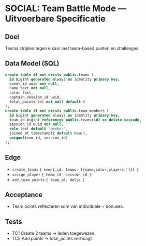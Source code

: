 # SOCIAL: Team Battle Mode — Uitvoerbare Specificatie

## Doel
Teams strijden tegen elkaar met team-based punten en challenges.

## Data Model (SQL)
```sql
create table if not exists public.teams (
  id bigint generated always as identity primary key,
  event_id uuid not null,
  name text not null,
  color text,
  captain_session_id uuid,
  total_points int not null default 0
);
create table if not exists public.team_members (
  id bigint generated always as identity primary key,
  team_id bigint references public.teams(id) on delete cascade,
  session_id uuid not null,
  role text default 'member',
  joined_at timestamptz default now(),
  unique(team_id, session_id)
);
```

## Edge
- `create_teams` `{ event_id, teams: [{name,color,players:[]}] }`
- `assign_player` `{ team_id, session_id }`
- `add_team_points` `{ team_id, delta }`

## Acceptance
- Team points reflecteren som van individuele + bonuses.

## Tests
- TC1 Create 2 teams → leden toegewezen.
- TC2 Add points → total_points verhoogt.
